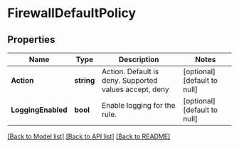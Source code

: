 # FirewallDefaultPolicy

## Properties
Name | Type | Description | Notes
------------ | ------------- | ------------- | -------------
**Action** | **string** | Action. Default is deny. Supported values accept, deny | [optional] [default to null]
**LoggingEnabled** | **bool** | Enable logging for the rule. | [optional] [default to null]

[[Back to Model list]](../README.md#documentation-for-models) [[Back to API list]](../README.md#documentation-for-api-endpoints) [[Back to README]](../README.md)


